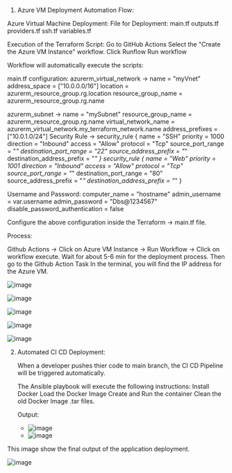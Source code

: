 1. Azure VM Deployment Automation Flow:

Azure Virtual Machine Deployment:
   File for Deployment:
      main.tf
      outputs.tf
      providers.tf
      ssh.tf
      variables.tf
       
Execution of the Terraform Script:
   Go to GitHub Actions
   Select the "Create the Azure VM Instance" workflow.
   Click Runflow
   Run workflow

Workflow will automatically execute the scripts:

main.tf configuration:
   azurerm_virtual_network -> 
      name                = "myVnet"
      address_space       = ["10.0.0.0/16"]
      location            = azurerm_resource_group.rg.location
      resource_group_name = azurerm_resource_group.rg.name
      
azurerm_subnet ->
   name                 = "mySubnet"
   resource_group_name  = azurerm_resource_group.rg.name
   virtual_network_name = azurerm_virtual_network.my_terraform_network.name
   address_prefixes     = ["10.0.1.0/24"]
     Security Rule ->
        security_rule {
           name                       = "SSH"
           priority                   = 1000
           direction                  = "Inbound"
           access                     = "Allow"
           protocol                   = "Tcp"
           source_port_range          = "*"
           destination_port_range     = "22"
           source_address_prefix      = "*"
           destination_address_prefix = "*"
         }
         security_rule {
           name                       = "Web"
           priority                   = 1001
           direction                  = "Inbound"
           access                     = "Allow"
           protocol                   = "Tcp"
           source_port_range          = "*"
           destination_port_range     = "80"
           source_address_prefix      = "*"
           destination_address_prefix = "*"
         }

Username and Password:
   computer_name  = "hostname"
   admin_username = var.username
   admin_password = "Dbs@1234567"
   disable_password_authentication = false

Configure the above configuration inside the Terraform -> main.tf file.

Process: 
  
  Github Actions -> Click on Azure VM Instance -> Run Workflow -> Click on workflow execute.
  Wait for about 5-6 min for the deployment process.
  Then go to the Github Action Task
  In the terminal, you will find the IP address for the Azure VM.

  ![image](https://github.com/user-attachments/assets/ad28bc26-425d-4926-9072-fffee70481de)
  
  ![image](https://github.com/user-attachments/assets/5de4093b-2520-44b6-adf4-4b7a54868c68)

  ![image](https://github.com/user-attachments/assets/30197571-9d23-446c-94c0-78e206001979)

  ![image](https://github.com/user-attachments/assets/2dd42d35-ea78-4ae5-946b-a2155fb5c754)

  ![image](https://github.com/user-attachments/assets/96f1423e-ac51-47d2-a1d1-e06b9270cf49)


2. Automated CI CD Deployment:
 
   When a developer pushes thier code to main branch, the CI CD Pipeline will be triggered automatically.
   
   The Ansible playbook will execute the following instructions:
      Install Docker
      Load the Docker Image
      Create and Run the container
      Clean the old Docker Image .tar files.
   
   Output:
      - ![image](https://github.com/user-attachments/assets/ea92b455-33d7-4e03-b25d-74c558c67799)
      - ![image](https://github.com/user-attachments/assets/1fa27eee-f236-4f1a-941c-b9bcb60c0fa7)

This image show the final output of the application deployment.

![image](https://github.com/user-attachments/assets/5b3d7907-c29b-4bb2-939c-faeb4cf23060)

        


